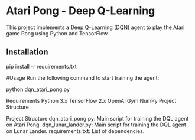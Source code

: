 # Atari Pong - Deep Q-Learning

This project implements a Deep Q-Learning (DQN) agent to play the Atari game Pong using Python and TensorFlow.

## Installation
pip install -r requirements.txt



#Usage
Run the following command to start training the agent:

python dqn_atari_pong.py


Requirements
Python 3.x
TensorFlow 2.x
OpenAI Gym
NumPy
Project Structure

Project Structure
dqn_atari_pong.py: Main script for training the DQL 
agent on Atari Pong.
dqn_lunar_lander.py: Main script for training the DQL 
agent on Lunar Lander.
requirements.txt: List of dependencies.
